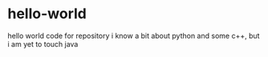 # hello-world
hello world code for repository
i know a bit about python and some c++, but i am yet to touch java
